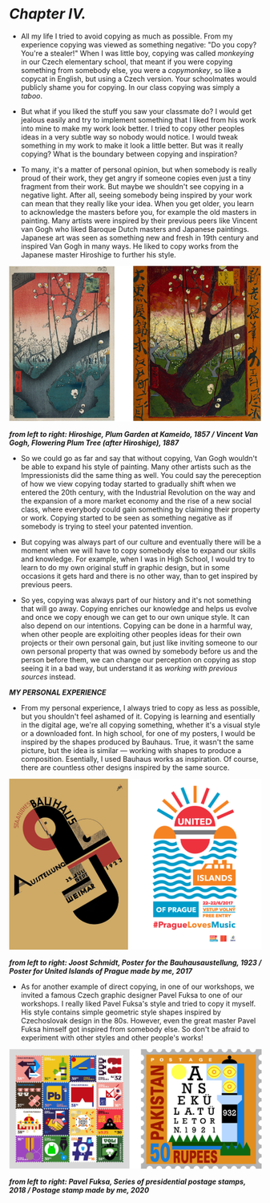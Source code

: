 # *Chapter IV.*

* All my life I tried to avoid copying as much as possible. From my experience copying was viewed as something negative: "Do you copy? You're a stealer!"  When I was little boy, copying was called *monkeying* in our Czech elementary school, that meant if you were copying something from somebody else, you were a *copymonkey*, so like a copycat in English, but using a Czech version. Your schoolmates would publicly shame you for copying. In our class copying was simply a *taboo*.

* But what if you liked the stuff you saw your classmate do? I would get jealous easily and try to implement something that I liked from his work into mine to make my work look better. I tried to copy other peoples ideas in a very subtle way so nobody would notice. I would tweak something in my work to make it look a little better. But was it really copying? What is the boundary between copying and inspiration?

* To many, it's a matter of personal opinion, but when somebody is really proud of their work, they get angry if someone copies even just a tiny fragment from their work. But maybe we shouldn't see copying in a negative light. After all, seeing somebody being inspired by your work can mean that they really like your idea. When you get older, you learn to acknowledge the masters before you, for example the old masters in painting. Many artists were inspired by their previous peers like Vincent van Gogh who liked Baroque Dutch masters and Japanese paintings. Japanese art was seen as something new and fresh in 19th century and inspired Van Gogh in many ways. He liked to copy works from the Japanese master Hiroshige to further his style.

![](fig-0-0.png.PNG)

***from left to right: Hiroshige, Plum Garden at Kameido, 1857 / Vincent Van Gogh, Flowering Plum Tree (after Hiroshige), 1887***

* So we could go as far and say that without copying, Van Gogh wouldn't be able to expand his style of painting. Many other artists such as the Impressionists did the same thing as well. You could say the pereception of how we view copying today started to gradually shift when we entered the 20th century, with the Industrial Revolution on the way and the expansion of a more market economy and the rise of a new social class, where everybody could gain something by claiming their property or work. Copying started to be seen as something negative as if somebody is trying to steel your patented invention.

* But copying was always part of our culture and eventually there will be a moment when we will have to copy somebody else to expand our skills and knowledge. For example, when I was in High School, I would try to learn to do my own original stuff in graphic design, but in some occasions it gets hard and there is no other way, than to get inspired by previous peers.

* So yes, copying was always part of our history and it's not something that will go away. Copying enriches our knowledge and helps us evolve and once we copy enough we can get to our own unique style. It can also depend on our intentions. Copying can be done in a harmful way, when other people are exploiting other peoples ideas for their own projects or their own personal gain, but just like inviting someone to our own personal property that was owned by somebody before us and the person before them, we can change our perception on copying as stop seeing it in a bad way, but understand it as *working with previous sources* instead.

***MY PERSONAL EXPERIENCE***

* From my personal experience, I always tried to copy as less as possible, but you shouldn't feel ashamed of it. Copying is learning and esentially in the digital age, we're all copying something, whether it's a visual style or a downloaded font. In high school, for one of my posters, I would be inspired by the shapes produced by Bauhaus. True, it wasn't the same picture, but the idea is similar — working with shapes to produce a composition. Esentially, I used Bauhaus works as inspiration. Of course, there are countless other designs inspired by the same source.

![](fig-0-2.png)

***from left to right: Joost Schmidt, Poster for the Bauhausaustellung, 1923 / Poster for United Islands of Prague made by me, 2017***

* As for another example of direct copying, in one of our workshops, we invited a famous Czech graphic designer Pavel Fuksa to one of our workshops. I really liked Pavel Fuksa's style and tried to copy it myself. His style contains simple geometric style shapes inspired by Czechoslovak design in the 80s. However, even the great master Pavel Fuksa himself got inspired from somebody else. So don't be afraid to experiment with other styles and other people's works!

![](fig-0-1.png)

***from left to right: Pavel Fuksa, Series of presidential postage stamps, 2018 / Postage stamp made by me, 2020***
